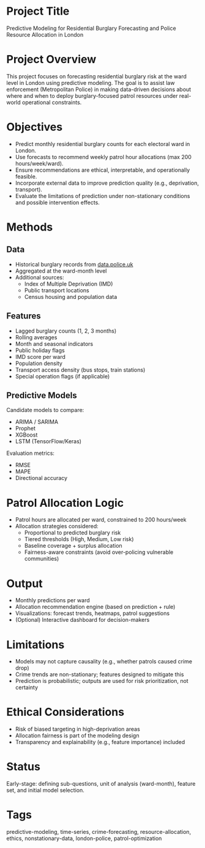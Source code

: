 # Project Title
Predictive Modeling for Residential Burglary Forecasting and Police Resource Allocation in London

# Project Overview
This project focuses on forecasting residential burglary risk at the ward level in London using predictive modeling. The goal is to assist law enforcement (Metropolitan Police) in making data-driven decisions about where and when to deploy burglary-focused patrol resources under real-world operational constraints.

# Objectives
- Predict monthly residential burglary counts for each electoral ward in London.
- Use forecasts to recommend weekly patrol hour allocations (max 200 hours/week/ward).
- Ensure recommendations are ethical, interpretable, and operationally feasible.
- Incorporate external data to improve prediction quality (e.g., deprivation, transport).
- Evaluate the limitations of prediction under non-stationary conditions and possible intervention effects.

# Methods
## Data
- Historical burglary records from [data.police.uk](https://data.police.uk)
- Aggregated at the ward-month level
- Additional sources:
  - Index of Multiple Deprivation (IMD)
  - Public transport locations
  - Census housing and population data

## Features
- Lagged burglary counts (1, 2, 3 months)
- Rolling averages
- Month and seasonal indicators
- Public holiday flags
- IMD score per ward
- Population density
- Transport access density (bus stops, train stations)
- Special operation flags (if applicable)

## Predictive Models
Candidate models to compare:
- ARIMA / SARIMA
- Prophet
- XGBoost
- LSTM (TensorFlow/Keras)

Evaluation metrics:
- RMSE
- MAPE
- Directional accuracy

# Patrol Allocation Logic
- Patrol hours are allocated per ward, constrained to 200 hours/week
- Allocation strategies considered:
  - Proportional to predicted burglary risk
  - Tiered thresholds (High, Medium, Low risk)
  - Baseline coverage + surplus allocation
  - Fairness-aware constraints (avoid over-policing vulnerable communities)

# Output
- Monthly predictions per ward
- Allocation recommendation engine (based on prediction + rule)
- Visualizations: forecast trends, heatmaps, patrol suggestions
- (Optional) Interactive dashboard for decision-makers

# Limitations
- Models may not capture causality (e.g., whether patrols caused crime drop)
- Crime trends are non-stationary; features designed to mitigate this
- Prediction is probabilistic; outputs are used for risk prioritization, not certainty

# Ethical Considerations
- Risk of biased targeting in high-deprivation areas
- Allocation fairness is part of the modeling design
- Transparency and explainability (e.g., feature importance) included

# Status
Early-stage: defining sub-questions, unit of analysis (ward-month), feature set, and initial model selection.

# Tags
predictive-modeling, time-series, crime-forecasting, resource-allocation, ethics, nonstationary-data, london-police, patrol-optimization
